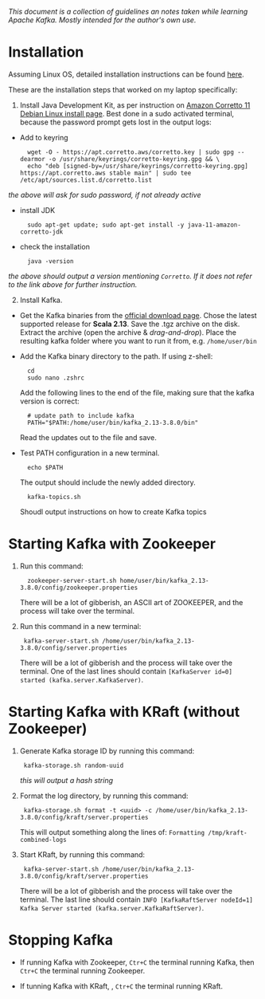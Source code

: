 _This document is a collection of guidelines an notes taken while learning Apache Kafka. Mostly intended for the author's own use._

# Installation

Assuming Linux OS, detailed installation instructions can be found [here](https://learn.conduktor.io/kafka/how-to-install-apache-kafka-on-linux/). 

These are the installation steps that worked on my laptop specifically:

1. Install Java Development Kit, as per instruction on [Amazon Corretto 11 Debian Linux install page](https://docs.aws.amazon.com/corretto/latest/corretto-11-ug/generic-linux-install.html). Best done in a sudo activated terminal, because the password prompt gets lost in the output logs:

* Add to keyring
      
        wget -O - https://apt.corretto.aws/corretto.key | sudo gpg --dearmor -o /usr/share/keyrings/corretto-keyring.gpg && \
        echo "deb [signed-by=/usr/share/keyrings/corretto-keyring.gpg] https://apt.corretto.aws stable main" | sudo tee /etc/apt/sources.list.d/corretto.list

_the above will ask for sudo password, if not already active_

* install JDK
    
        sudo apt-get update; sudo apt-get install -y java-11-amazon-corretto-jdk

* check the installation

        java -version

_the above should output a version mentioning `Corretto`. If it does not refer to the link above for further instruction._

2. Install Kafka.

* Get the Kafka binaries from the [official download page](https://kafka.apache.org/downloads). Chose the latest supported release for **Scala 2.13**. Save the .tgz archive on the disk. Extract the archive (open the archive & _drag-and-drop_). Place the resulting kafka folder where you want to run it from, e.g. `/home/user/bin`
* Add the Kafka binary directory to the path. If using z-shell:

        cd 
        sudo nano .zshrc

    Add the following lines to the end of the file, making sure that the kafka version is correct:

        # update path to include kafka
        PATH="$PATH:/home/user/bin/kafka_2.13-3.8.0/bin"

    Read the updates out to the file and save.


* Test PATH configuration in a new terminal.

        echo $PATH

    The output should include the newly added directory.

        kafka-topics.sh

    Shoudl output instructions on how to create Kafka topics

# Starting Kafka with Zookeeper

1. Run this command:

         zookeeper-server-start.sh home/user/bin/kafka_2.13-3.8.0/config/zookeeper.properties

    There will be a lot of gibberish, an ASCII art of ZOOKEEPER, and the process will take over the terminal.

2. Run this command in a new terminal:

        kafka-server-start.sh /home/user/bin/kafka_2.13-3.8.0/config/server.properties

    There will be a lot of gibberish and the process will take over the terminal. One of the last lines should contain `[KafkaServer id=0] started (kafka.server.KafkaServer)`.

# Starting Kafka with KRaft (without Zookeeper)

1. Generate Kafka storage ID by running this command:

        kafka-storage.sh random-uuid

    _this will output a hash string_


2. Format the log directory, by running this command:

        kafka-storage.sh format -t <uuid> -c /home/user/bin/kafka_2.13-3.8.0/config/kraft/server.properties

    This will output something along the lines of: `Formatting /tmp/kraft-combined-logs`

3. Start KRaft, by running this command:

        kafka-server-start.sh /home/user/bin/kafka_2.13-3.8.0/config/kraft/server.properties

    There will be a lot of gibberish and the process will take over the terminal. The last line should contain `INFO [KafkaRaftServer nodeId=1] Kafka Server started (kafka.server.KafkaRaftServer)`.

# Stopping Kafka

* If running Kafka with Zookeeper, `Ctr+C` the terminal running Kafka, then `Ctr+C` the terminal running Zookeeper.

* If tunning Kafka with KRaft, , `Ctr+C` the terminal running KRaft.


